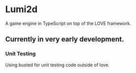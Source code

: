 # Lumi2d

A game engine in TypeScript on top of the LOVE framework.

## Currently in very early development.

### Unit Testing

Using busted for unit testing code outside of love.
